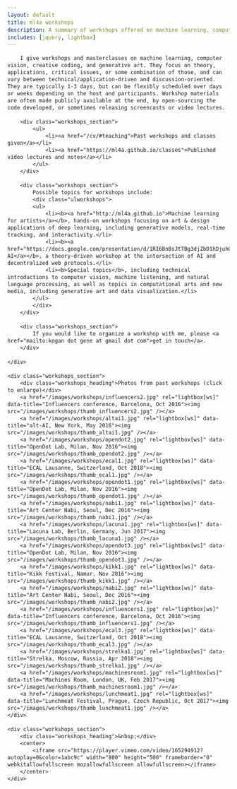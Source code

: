 ```yaml
---
layout: default
title: ml4a workshops
description: A summary of workshops offered on machine learning, computer vision, creative coding, and generative art.
includes: [jquery, lightbox]
---
```


<div id="work">
	<div id="workshops_about">
		
		I give workshops and masterclasses on machine learning, computer vision, creative coding, and generative art. They focus on theory, applications, critical issues, or some combination of those, and can vary between technical/application-driven and discussion-oriented. They are typically 1-3 days, but can be flexibly scheduled over days or weeks depending on the host and participants. Workshop materials are often made publicly available at the end, by open-sourcing the code developed, or sometimes releasing screencasts or video lectures.

		<div class="workshops_section">
			<ul>
				<li><a href="/cv/#teaching">Past workshops and classes given</a></li>
				<li><a href="https://ml4a.github.io/classes">Published video lectures and notes</a></li>
			</ul>
		</div>

		<div class="workshops_section">
			Possible topics for workshops include:
			<div class="ulworkshops">
			<ul>
				<li><b><a href="http://ml4a.github.io">Machine learning for artists</a></b>, hands-on workshops focusing on art & design applications of deep learning, including generative models, real-time tracking, and interactivity.</li>
				<li><b><a href="https://docs.google.com/presentation/d/1RI6BnBsJtTBg3djZbD1hDjuhQagPBAUtAqcqoYWQTxU">Decentralized AI</a></b>, a theory-driven workshop at the intersection of AI and decentralized web protocols.</li>	
				<li><b>Special topics</b>, including technical introductions to computer vision, machine listening, and natural language processing, as well as topics in computational arts and new media, including generative art and data visualization.</li>
			</ul>
			</div>
		</div>
		
		<div class="workshops_section">
			If you would like to organize a workshop with me, please <a href="mailto:kogan dot gene at gmail dot com">get in touch</a>.
		</div>

	</div>

	<div class="workshops_section">
		<div class="workshops_heading">Photos from past workshops (click to enlarge)</div>
		<a href="/images/workshops/influencers2.jpg" rel="lightbox[ws]" data-title="Influencers conference, Barcelona, Oct 2016"><img src="/images/workshops/thumb_influencers2.jpg" /></a>
		<a href="/images/workshops/altai1.jpg" rel="lightbox[ws]" data-title="alt-AI, New York, May 2016"><img src="/images/workshops/thumb_altai1.jpg" /></a>
		<a href="/images/workshops/opendot2.jpg" rel="lightbox[ws]" data-title="OpenDot Lab, Milan, Nov 2016"><img src="/images/workshops/thumb_opendot2.jpg" /></a>
		<a href="/images/workshops/ecal1.jpg" rel="lightbox[ws]" data-title="ECAL Lausanne, Switzerland, Oct 2018"><img src="/images/workshops/thumb_ecal1.jpg" /></a>	
		<a href="/images/workshops/opendot1.jpg" rel="lightbox[ws]" data-title="OpenDot Lab, Milan, Nov 2016"><img src="/images/workshops/thumb_opendot1.jpg" /></a>	
		<a href="/images/workshops/nabi1.jpg" rel="lightbox[ws]" data-title="Art Center Nabi, Seoul, Dec 2016"><img src="/images/workshops/thumb_nabi1.jpg" /></a>	
		<a href="/images/workshops/lacuna1.jpg" rel="lightbox[ws]" data-title="Lacuna Lab, Berlin, Germany, Jun 2017"><img src="/images/workshops/thumb_lacuna1.jpg" /></a>	
		<a href="/images/workshops/opendot3.jpg" rel="lightbox[ws]" data-title="OpenDot Lab, Milan, Nov 2016"><img src="/images/workshops/thumb_opendot3.jpg" /></a>
		<a href="/images/workshops/kikk1.jpg" rel="lightbox[ws]" data-title="Kikk Festival, Namur, Nov 2016"><img src="/images/workshops/thumb_kikk1.jpg" /></a>
		<a href="/images/workshops/nabi2.jpg" rel="lightbox[ws]" data-title="Art Center Nabi, Seoul, Dec 2016"><img src="/images/workshops/thumb_nabi2.jpg" /></a>
		<a href="/images/workshops/influencers1.jpg" rel="lightbox[ws]" data-title="Influencers conference, Barcelona, Oct 2016"><img src="/images/workshops/thumb_influencers1.jpg" /></a>	
		<a href="/images/workshops/ecal3.jpg" rel="lightbox[ws]" data-title="ECAL Lausanne, Switzerland, Oct 2018"><img src="/images/workshops/thumb_ecal3.jpg" /></a>	
		<a href="/images/workshops/strelka1.jpg" rel="lightbox[ws]" data-title="Strelka, Moscow, Russia, Apr 2018"><img src="/images/workshops/thumb_strelka1.jpg" /></a>	
		<a href="/images/workshops/machinesroom1.jpg" rel="lightbox[ws]" data-title="Machines Room, London, UK, Feb 2017"><img src="/images/workshops/thumb_machinesroom1.jpg" /></a>	
		<a href="/images/workshops/lunchmeat1.jpg" rel="lightbox[ws]" data-title="Lunchmeat Festival, Prague, Czech Republic, Oct 2017"><img src="/images/workshops/thumb_lunchmeat1.jpg" /></a>	
	</div>
	
	<div class="workshops_section">
		<div class="workshops_heading">&nbsp;</div>
		<center>
			<iframe src="https://player.vimeo.com/video/165294912?autoplay=0&color=1abc9c" width="800" height="500" frameborder="0" webkitallowfullscreen mozallowfullscreen allowfullscreen></iframe>
		</center>
	</div>
	
</div>